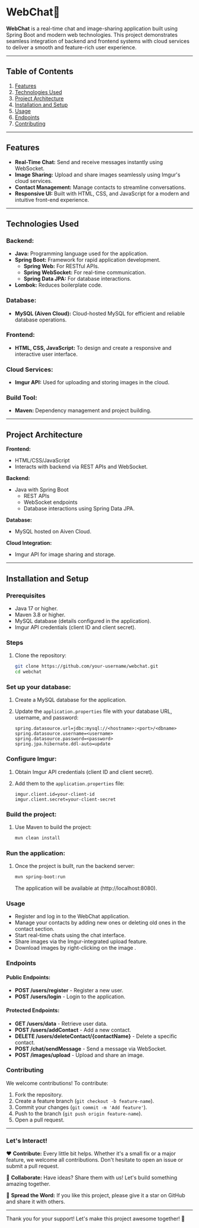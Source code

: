 # WebChat💭

**WebChat** is a real-time chat and image-sharing application built using Spring Boot and modern web technologies. This project demonstrates seamless integration of backend and frontend systems with cloud services to deliver a smooth and feature-rich user experience.

---

## Table of Contents


1. [Features](#features)
2. [Technologies Used](#technologies-used)
3. [Project Architecture](#project-architecture)
4. [Installation and Setup](#installation-and-setup)
5. [Usage](#usage)
6. [Endpoints](#endpoints)
7. [Contributing](#contributing)


---

## Features

- **Real-Time Chat:** Send and receive messages instantly using WebSocket.
- **Image Sharing:** Upload and share images seamlessly using Imgur's cloud services.
- **Contact Management:** Manage contacts to streamline conversations.
- **Responsive UI:** Built with HTML, CSS, and JavaScript for a modern and intuitive front-end experience.

---

## Technologies Used

### Backend:
- **Java:** Programming language used for the application.
- **Spring Boot:** Framework for rapid application development.
  - **Spring Web:** For RESTful APIs.
  - **Spring WebSocket:** For real-time communication.
  - **Spring Data JPA:** For database interactions.
- **Lombok:** Reduces boilerplate code.

### Database:
- **MySQL (Aiven Cloud):** Cloud-hosted MySQL for efficient and reliable database operations.

### Frontend:
- **HTML, CSS, JavaScript:** To design and create a responsive and interactive user interface.

### Cloud Services:
- **Imgur API:** Used for uploading and storing images in the cloud.

### Build Tool:
- **Maven:** Dependency management and project building.

---

## Project Architecture

**Frontend:**
- HTML/CSS/JavaScript
- Interacts with backend via REST APIs and WebSocket.

**Backend:**
- Java with Spring Boot
  - REST APIs
  - WebSocket endpoints
  - Database interactions using Spring Data JPA.

**Database:**
- MySQL hosted on Aiven Cloud.

**Cloud Integration:**
- Imgur API for image sharing and storage.

---

## Installation and Setup

### Prerequisites

- Java 17 or higher.
- Maven 3.8 or higher.
- MySQL database (details configured in the application).
- Imgur API credentials (client ID and client secret).

### Steps

1. Clone the repository:

   ```sh
   git clone https://github.com/your-username/webchat.git
   cd webchat

### Set up your database:

1. Create a MySQL database for the application.
2. Update the `application.properties` file with your database URL, username, and password:

    ```properties
    spring.datasource.url=jdbc:mysql://<hostname>:<port>/<dbname>
    spring.datasource.username=<username>
    spring.datasource.password=<password>
    spring.jpa.hibernate.ddl-auto=update
    ```

### Configure Imgur:

1. Obtain Imgur API credentials (client ID and client secret).
2. Add them to the `application.properties` file:

    ```properties
    imgur.client.id=your-client-id
    imgur.client.secret=your-client-secret
    ```

### Build the project:

1. Use Maven to build the project:

    ```sh
    mvn clean install
    ```

### Run the application:

1. Once the project is built, run the backend server:

    ```sh
    mvn spring-boot:run
    ```

    The application will be available at (http://localhost:8080).

### Usage

- Register and log in to the WebChat application.
- Manage your contacts by adding new ones or deleting old ones in the contact section.
- Start real-time chats using the chat interface.
- Share images via the Imgur-integrated upload feature.
- Download images by right-clicking on the image .

### Endpoints

#### Public Endpoints:

- **POST /users/register** - Register a new user.
- **POST /users/login** - Login to the application.

#### Protected Endpoints:

- **GET /users/data** - Retrieve user data.
- **POST /users/addContact** - Add a new contact.
- **DELETE /users/deleteContact/{contactName}** - Delete a specific contact.
- **POST /chat/sendMessage** - Send a message via WebSocket.
- **POST /images/upload** - Upload and share an image.

### Contributing

We welcome contributions! To contribute:

1. Fork the repository.
2. Create a feature branch (`git checkout -b feature-name`).
3. Commit your changes (`git commit -m 'Add feature'`).
4. Push to the branch (`git push origin feature-name`).
5. Open a pull request.

---

### Let's Interact!

❤️ **Contribute:** Every little bit helps. Whether it's a small fix or a major feature, we welcome all contributions. Don't hesitate to open an issue or submit a pull request.

🤝 **Collaborate:** Have ideas? Share them with us! Let's build something amazing together.

🌟 **Spread the Word:** If you like this project, please give it a star on GitHub and share it with others.

---

Thank you for your support! Let's make this project awesome together! 🚀
